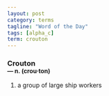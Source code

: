 ```yaml
---
layout: post
category: terms
tagline: "Word of the Day"
tags: [alpha_c]
term: crouton
---
```


<h3>Crouton<br/> <small>&mdash; n. (crou<span>&middot;</span>ton)</small></h3>
<p><ol>
<li>a group of large ship workers</li>
</ol></p>
